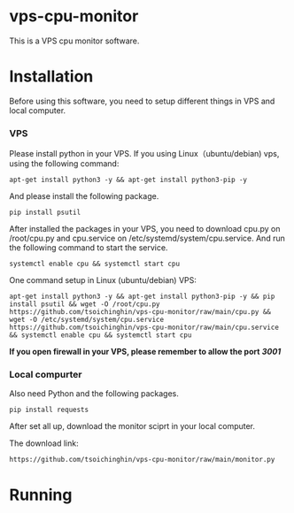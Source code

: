 # vps-cpu-monitor
This is a VPS cpu monitor software.

# Installation
Before using this software, you need to setup different things in VPS and local computer.

### VPS
Please install python in your VPS. If you using Linux（ubuntu/debian) vps, using the following command:
```
apt-get install python3 -y && apt-get install python3-pip -y
```
And please install the following package.
```
pip install psutil
```

After installed the packages in your VPS, you need to download cpu.py on /root/cpu.py and cpu.service on /etc/systemd/system/cpu.service. And run the following command to start the service.

```
systemctl enable cpu && systemctl start cpu
```

One command setup in Linux (ubuntu/debian) VPS:
```
apt-get install python3 -y && apt-get install python3-pip -y && pip install psutil && wget -O /root/cpu.py https://github.com/tsoichinghin/vps-cpu-monitor/raw/main/cpu.py && wget -O /etc/systemd/system/cpu.service https://github.com/tsoichinghin/vps-cpu-monitor/raw/main/cpu.service && systemctl enable cpu && systemctl start cpu
```
**If you open firewall in your VPS, please remember to allow the port** ***3001***

### Local compurter
Also need Python and the following packages.
```
pip install requests
```

After set all up, download the monitor sciprt in your local computer.

The download link:
```
https://github.com/tsoichinghin/vps-cpu-monitor/raw/main/monitor.py
```

# Running
